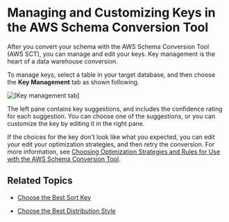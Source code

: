 # Managing and Customizing Keys in the AWS Schema Conversion Tool<a name="CHAP_SchemaConversionTool.DW.Keys"></a>

After you convert your schema with the AWS Schema Conversion Tool \(AWS SCT\), you can manage and edit your keys\. Key management is the heart of a data warehouse conversion\. 

To manage keys, select a table in your target database, and then choose the **Key Management** tab as shown following\. 

![\[Key management tab\]](http://docs.aws.amazon.com/SchemaConversionTool/latest/userguide/images/key-management.png)

The left pane contains key suggestions, and includes the confidence rating for each suggestion\. You can choose one of the suggestions, or you can customize the key by editing it in the right pane\. 

If the choices for the key don't look like what you expected, you can edit your edit your optimization strategies, and then retry the conversion\. For more information, see [Choosing Optimization Strategies and Rules for Use with the AWS Schema Conversion Tool](CHAP_SchemaConversionTool.DW.Strategy.md)\. 

## Related Topics<a name="w3ab1c17c17c29c13"></a>

+ [Choose the Best Sort Key](http://docs.aws.amazon.com/redshift/latest/dg/c_best-practices-sort-key.html)

+ [Choose the Best Distribution Style](http://docs.aws.amazon.com/redshift/latest/dg/c_best-practices-best-dist-key.html)